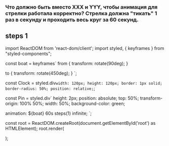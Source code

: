### Что должно быть вместо XXX и YYY, чтобы анимация для стрелки работала корректно? Стрелка должна "тикать" 1 раз в секунду и проходить весь круг за 60 секунд.
## steps 1

import ReactDOM from 'react-dom/client';
import styled, { keyframes } from "styled-components";

const boat = keyframes`
  from {
    transform: rotate(90deg);
  }

  to {
    transform: rotate(450deg);
  }
`;

const Clock = styled.div`
  width: 120px;
  height: 120px;
  border: 1px solid;
  border-radius: 50%;
  position: relative;
`;

const Pin = styled.div`
  height: 2px; 
  position: absolute; 
  top: 50%; 
  transform-origin: 100% 50%; 
  width: 50%; 
  background-color: green; 
  <!-- animation: ${boat} 60s XXX(YYY) infinite;  -->
  animation: ${boat} 60s steps(1) infinite;
`;

const root = ReactDOM.createRoot(document.getElementById('root') as HTMLElement);
root.render(
    <div className="App">
      <Clock>
        <Pin />
      </Clock>
    </div>
);